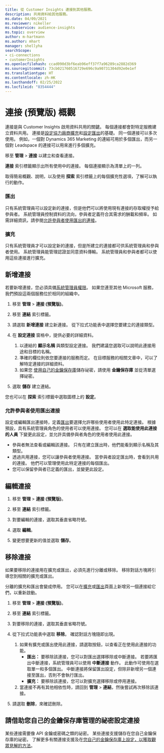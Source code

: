 ```yaml
---
title: 從 Customer Insights 連接到其他服務。
description: 共用資料給其他服務。
ms.date: 04/09/2021
ms.reviewer: nikeller
ms.subservice: audience-insights
ms.topic: overview
author: m-hartmann
ms.author: mhart
manager: shellyha
searchScope:
- ci-connections
- customerInsights
ms.openlocfilehash: ccad090d3bf6eab96eff37f7a96289ca2882d369
ms.sourcegitcommit: 73cb021760516729e696c9a90731304d92e0e1ef
ms.translationtype: HT
ms.contentlocale: zh-HK
ms.lasthandoff: 02/25/2022
ms.locfileid: "8354444"
---
```

# <a name="connections-preview-overview"></a>連接 (預覽版) 概觀

連接是與 Customer Insights 啟用資料共用的關鍵。 每個連接都會對特定服務建立資料共用。 連接是[設定協力廠商擴充](enrichment-hub.md)和[設定匯出](export-destinations.md)的基礎。 同一個連接可以多次使用。 例如，一個對 Dynamics 365 Marketing 的連結可用於多個匯出，而另一個對 Leadspace 的連接可以用來進行多個擴充。

移至 **管理** > **連接** 以建立和查看連接。

**連接** 索引標籤顯示出所有使用中的連接。 每個連接顯示為清單上的一列。 

取得簡易概觀、說明，以及使用 **探索** 索引標籤上的每個擴充性選項，了解可以執行的動作。

### <a name="exports"></a>匯出

只有系統管理員可以設定新的連接，但是他們可以將使用現有連接的存取權授予給參與者。 系統管理員控制資料的流向，參與者定義符合其需求的酬載和頻率。 如需詳細資訊，請參閱[允許參與者使用匯出的連接](#allow-contributors-to-use-a-connection-for-exports)。

### <a name="enrichments"></a>擴充

只有系統管理員才可以設定新的連接，但是所建立的連接都可供系統管理員和參與者使用。 系統管理員能管理認證並同意資料傳輸。 系統管理員和參與者都可以使用這些連接進行擴充。

## <a name="add-a-new-connection"></a>新增連接

若要新增連接，您必須具備[系統管理員權限](permissions.md)。 如果您連至其他 Microsoft 服務，我們預設這兩個服務位於相同的組織中。

1. 移至 **管理** > **連接 (預覽版)**。

1. 移至 **連結** 索引標籤。

1. 請選取 **新增連接** 建立新連接。 從下拉式功能表中選擇您要建立的連接類型。

1. 在 **設定連接** 窗格中，提供必要的詳細資料。 
   1. 以連結的 **顯示名稱** 與類型設定連接。 我們建議您選取可以說明此連接用途和目標的名稱。
   1. 準確的欄位則依您要連接的服務而定。 在目標服務的相關文章中，可以了解特定連接的詳細資料。
   1. 如果您 [使用自己的金鑰保存庫](use-azure-key-vault.md)儲存祕密，請使用 **金鑰保存庫** 並從清單選擇祕密。

1. 選取 **儲存** 建立連結。

您也可以在 **探索** 索引標籤中選取圖標上的 **設定**。

### <a name="allow-contributors-to-use-a-connection-for-exports"></a>允許參與者使用匯出連接

設定或編輯匯出連接時，定義[匯出](export-destinations.md)要選擇允許哪些使用者使用此特定連接。 根據預設，具有系統管理員角色的使用者可以使用連接。 您可以在 **選取能使用此連接的人員** 下變更此設定，並允許具備參與者角色的使用者使用此連接。

- 參與者無法查看或編輯該連接。 只有在建立匯出時，他們能看到顯示名稱及其類型。
- 透過共用連接，您可以讓參與者使用連接。 當參與者設定匯出時，會看到共用的連接。 他們可以管理使用此特定連接的每個匯出。
- 您可以保留參與者已定義的匯出，並變更此設定。

## <a name="edit-a-connection"></a>編輯連接

1. 移至 **管理** > **連接 (預覽版)**。

1. 移至 **連結** 索引標籤。

1. 對要編輯的連接，選取其垂直省略符號。

1. 選取 **編輯**。

1. 變更想要更新的值並選取 **儲存**。

## <a name="remove-a-connection"></a>移除連接

如果要移除的連接用在擴充或匯出，必須先進行分離或移除。 移除對話方塊將引導您到相關的擴充或匯出。 

分離的擴充和匯出會變成停用。 您可以在[擴充](enrichment-hub.md)或[匯出](export-destinations.md)頁面上新增另一個連接給它們，以重新啟動。

1. 移至 **管理** > **連接 (預覽版)**。

1. 移至 **連結** 索引標籤。

1. 對要移除的連接，選取其垂直省略符號。

1. 從下拉式功能表中選取 **移除**。 確認對話方塊隨即出現。

   1. 如果有擴充或匯出使用此連接，請選取按鈕，以查看正在使用此連接的功能。
      - **匯出：** 要移除該連接，您可以對匯出選擇移除或中斷連接。 若要將匯出中斷連接，系統管理員可以使用 **中斷連接** 動作。 此動作可使用在選取單一和多個匯出。 中斷連接將保留匯出設定，但除非新增另一個連接至匯出，否則不會執行匯出。
      - **擴充：** 要移除該連接，您可以對擴充選擇移除或停用連接。 
   1. 當連接不再有其他相依性時，請回到 **管理** > **連結**，然後嘗試再次移除該連接。

1. 請選取 **刪除**，來確認刪除。

## <a name="set-up-connections-with-secrets-managed-by-your-own-key-vault"></a>請借助您自己的金鑰保存庫管理的祕密設定連接

某些連接需要像 API 金鑰或密碼之類的祕密。 某些連接支援儲存在您自己金鑰保存庫的祕密。 了解更多有關連接支援及在[您自己的金鑰保存庫上設定，以獲取觀眾見解的方法](use-azure-key-vault.md)。
